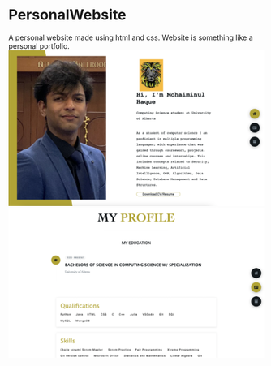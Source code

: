 # PersonalWebsite
A personal website made using html and css. Website is something like a personal portfolio.
![image](https://github.com/TheOnly1Lion/PersonalWebsite/blob/master/pic1.png)
![image](https://github.com/TheOnly1Lion/PersonalWebsite/blob/master/pic2.png)
